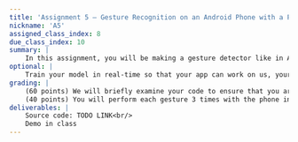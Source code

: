 ```yaml
---
title: 'Assignment 5 – Gesture Recognition on an Android Phone with a PSoC'
nickname: 'A5'
assigned_class_index: 8
due_class_index: 10
summary: |
    In this assignment, you will be making a gesture detector like in Assignment 2. The machine learning part will still happen on the phone, just like before, but the sensing part will happen on the PSoC. The PSoC will be mounted on your body using the 3D printed part you made in Assignment 4. The accelerometer/gyroscope data should get transmitted from the PSoC to the phone and then processed to show the name of the predicted gesture on the phone. You are free to whatever code you want from earlier assignments.
optional: |
    Train your model in real-time so that your app can work on us, your instructors, without having us using the app beforehand. This means that your app will start with a blank model without any training data. There will be a button (or buttons) that we can hit to perform new gesture and assign labels to those gestures for training. On-the-fly, the model will train itself on that new data to create a personalized gesture model. After a "reasonable number" of gestures (5-10) per label, the model should be able to predict our gestures.
grading: |
    (60 points) We will briefly examine your code to ensure that you are using some form of machine learning to idenify which gesture is being performed. <br/>
    (40 points) You will perform each gesture 3 times with the phone in your hand. For full credit, your app must correctly identify at least 8 out of the 9 tries. -5 points for each extra mistake.
deliverables: |
    Source code: TODO LINK<br/>
    Demo in class
---
```

